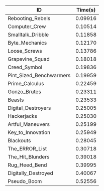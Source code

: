 |ID|Time(s)|
|-|-|
|Rebooting_Rebels|0.09916|
|Computer_Crew|0.10514|
|Smalltalk_Dribble|0.11858|
|Byte_Mechanics|0.12170|
|Loose_Screws|0.13786|
|Grapevine_Squad|0.18018|
|Creed_Symbol|0.19836|
|Pint_Sized_Benchwarmers|0.19959|
|Prime_Calculus|0.22459|
|Gonzo_Brutes|0.23311|
|Beasts|0.23533|
|Digital_Destroyers|0.25005|
|Hackerjacks|0.25030|
|Artful_Maneuvers|0.25199|
|Key_to_Innovation|0.25949|
|Blackouts|0.28045|
|The_ERROR_List|0.30718|
|The_Hit_Blunders|0.39018|
|Rug_Heed_Bend|0.39995|
|Digitally_Destroyed|0.40067|
|Pseudo_Boom|0.52556|
